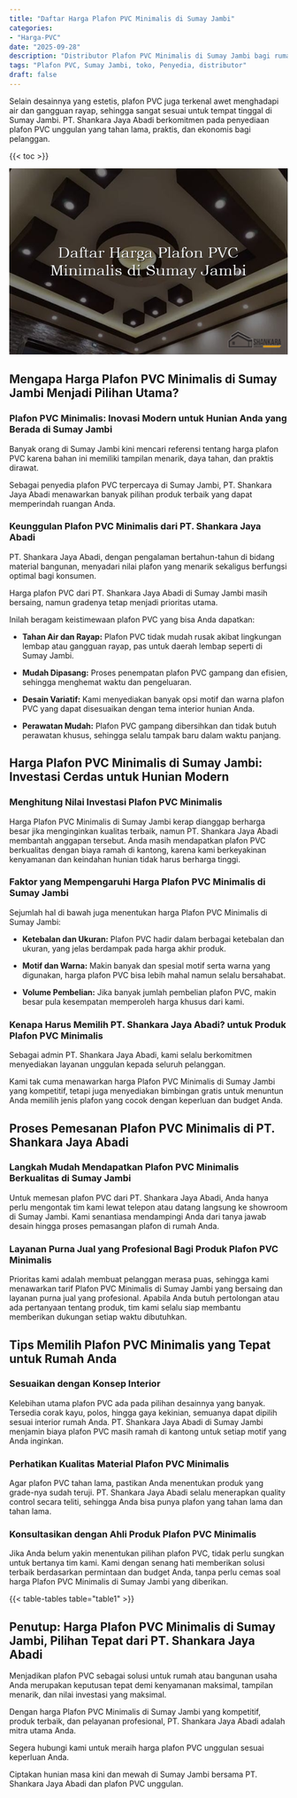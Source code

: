 ```yaml
---
title: "Daftar Harga Plafon PVC Minimalis di Sumay Jambi"
categories: 
- "Harga-PVC"
date: "2025-09-28"
description: "Distributor Plafon PVC Minimalis di Sumay Jambi bagi rumah, kantor, dan toko. Material berkualitas, pilihan motif, warna modern, dengan servis pemasangan dikerjakan oleh tim berpengalaman dan kepastian resmi!|Layanan penyediaan Plafon PVC Minimalis di Sumay Jambi bagi kebutuhan hunian, office, atau ritel, beserta panel terbaik dan penempatan oleh teknisi profesional dan jaminan resmi.|Solusi Plafon PVC Minimalis di Sumay Jambi yang terpercaya bagi tempat tinggal, kantor, serta gerai, dengan material berkualitas dan penempatan oleh tim profesional serta garansi resmi.|Penyediaan Plafon PVC Minimalis di Sumay Jambi bagi tempat tinggal, kantor, serta ritel, beserta material unggulan dan penempatan ditangani oleh teknisi profesional, dilengkapi beserta kepastian resmi.}"
tags: "Plafon PVC, Sumay Jambi, toko, Penyedia, distributor"
draft: false
---
```


Selain desainnya yang estetis, plafon PVC juga terkenal awet menghadapi air dan gangguan rayap, sehingga sangat sesuai untuk tempat tinggal di Sumay Jambi. PT. Shankara Jaya Abadi berkomitmen pada penyediaan plafon PVC unggulan yang tahan lama, praktis, dan ekonomis bagi pelanggan.

{{< toc >}}

![Daftar Harga Plafon PVC Minimalis di Sumay Jambi](/images/Harga-PVC/Daftar-Harga-Plafon-PVC-Minimalis-di-Sumay-Jambi.png)


## Mengapa Harga Plafon PVC Minimalis di Sumay Jambi Menjadi Pilihan Utama?

### Plafon PVC Minimalis: Inovasi Modern untuk Hunian Anda yang Berada di Sumay Jambi

Banyak orang di Sumay Jambi kini mencari referensi tentang harga plafon PVC karena bahan ini memiliki tampilan menarik, daya tahan, dan praktis dirawat.

Sebagai penyedia plafon PVC terpercaya di Sumay Jambi, PT. Shankara Jaya Abadi menawarkan banyak pilihan produk terbaik yang dapat memperindah ruangan Anda.

### Keunggulan Plafon PVC Minimalis dari PT. Shankara Jaya Abadi

PT. Shankara Jaya Abadi, dengan pengalaman bertahun-tahun di bidang material bangunan, menyadari nilai plafon yang menarik sekaligus berfungsi optimal bagi konsumen.

Harga plafon PVC dari PT. Shankara Jaya Abadi di Sumay Jambi masih bersaing, namun gradenya tetap menjadi prioritas utama.

Inilah beragam keistimewaan plafon PVC yang bisa Anda dapatkan:

- **Tahan Air dan Rayap:** Plafon PVC tidak mudah rusak akibat lingkungan lembap atau gangguan rayap, pas untuk daerah lembap seperti di Sumay Jambi.

- **Mudah Dipasang:** Proses penempatan plafon PVC gampang dan efisien, sehingga menghemat waktu dan pengeluaran.

- **Desain Variatif:** Kami menyediakan banyak opsi motif dan warna plafon PVC yang dapat disesuaikan dengan tema interior hunian Anda.

- **Perawatan Mudah:** Plafon PVC gampang dibersihkan dan tidak butuh perawatan khusus, sehingga selalu tampak baru dalam waktu panjang.

## Harga Plafon PVC Minimalis di Sumay Jambi: Investasi Cerdas untuk Hunian Modern

### Menghitung Nilai Investasi Plafon PVC Minimalis

Harga Plafon PVC Minimalis di Sumay Jambi kerap dianggap berharga besar jika menginginkan kualitas terbaik, namun PT. Shankara Jaya Abadi membantah anggapan tersebut. Anda masih mendapatkan plafon PVC berkualitas dengan biaya ramah di kantong, karena kami berkeyakinan kenyamanan dan keindahan hunian tidak harus berharga tinggi.

### Faktor yang Mempengaruhi Harga Plafon PVC Minimalis di Sumay Jambi

Sejumlah hal di bawah juga menentukan harga Plafon PVC Minimalis di Sumay Jambi:

- **Ketebalan dan Ukuran:** Plafon PVC hadir dalam berbagai ketebalan dan ukuran, yang jelas berdampak pada harga akhir produk.

- **Motif dan Warna:** Makin banyak dan spesial motif serta warna yang digunakan, harga plafon PVC bisa lebih mahal namun selalu bersahabat.

- **Volume Pembelian:** Jika banyak jumlah pembelian plafon PVC, makin besar pula kesempatan memperoleh harga khusus dari kami.

### Kenapa Harus Memilih PT. Shankara Jaya Abadi? untuk Produk Plafon PVC Minimalis

Sebagai admin PT. Shankara Jaya Abadi, kami selalu berkomitmen menyediakan layanan unggulan kepada seluruh pelanggan.

Kami tak cuma menawarkan harga Plafon PVC Minimalis di Sumay Jambi yang kompetitif, tetapi juga menyediakan bimbingan gratis untuk menuntun Anda memilih jenis plafon yang cocok dengan keperluan dan budget Anda.

## Proses Pemesanan Plafon PVC Minimalis di PT. Shankara Jaya Abadi

### Langkah Mudah Mendapatkan Plafon PVC Minimalis Berkualitas di Sumay Jambi

Untuk memesan plafon PVC dari PT. Shankara Jaya Abadi, Anda hanya perlu mengontak tim kami lewat telepon atau datang langsung ke showroom di Sumay Jambi. Kami senantiasa mendampingi Anda dari tanya jawab desain hingga proses pemasangan plafon di rumah Anda.

### Layanan Purna Jual yang Profesional Bagi Produk Plafon PVC Minimalis

Prioritas kami adalah membuat pelanggan merasa puas, sehingga kami menawarkan tarif Plafon PVC Minimalis di Sumay Jambi yang bersaing dan layanan purna jual yang profesional. Apabila Anda butuh pertolongan atau ada pertanyaan tentang produk, tim kami selalu siap membantu memberikan dukungan setiap waktu dibutuhkan.

## Tips Memilih Plafon PVC Minimalis yang Tepat untuk Rumah Anda

### Sesuaikan dengan Konsep Interior

Kelebihan utama plafon PVC ada pada pilihan desainnya yang banyak. Tersedia corak kayu, polos, hingga gaya kekinian, semuanya dapat dipilih sesuai interior rumah Anda. PT. Shankara Jaya Abadi di Sumay Jambi menjamin biaya plafon PVC masih ramah di kantong untuk setiap motif yang Anda inginkan.

### Perhatikan Kualitas Material Plafon PVC Minimalis

Agar plafon PVC tahan lama, pastikan Anda menentukan produk yang grade-nya sudah teruji. PT. Shankara Jaya Abadi selalu menerapkan quality control secara teliti, sehingga Anda bisa punya plafon yang tahan lama dan tahan lama.

### Konsultasikan dengan Ahli Produk Plafon PVC Minimalis

Jika Anda belum yakin menentukan pilihan plafon PVC, tidak perlu sungkan untuk bertanya tim kami. Kami dengan senang hati memberikan solusi terbaik berdasarkan permintaan dan budget Anda, tanpa perlu cemas soal harga Plafon PVC Minimalis di Sumay Jambi yang diberikan.

{{< table-tables table="table1" >}}

## Penutup: Harga Plafon PVC Minimalis di Sumay Jambi, Pilihan Tepat dari PT. Shankara Jaya Abadi

Menjadikan plafon PVC sebagai solusi untuk rumah atau bangunan usaha Anda merupakan keputusan tepat demi kenyamanan maksimal, tampilan menarik, dan nilai investasi yang maksimal.

Dengan harga Plafon PVC Minimalis di Sumay Jambi yang kompetitif, produk terbaik, dan pelayanan profesional, PT. Shankara Jaya Abadi adalah mitra utama Anda.

Segera hubungi kami untuk meraih harga plafon PVC unggulan sesuai keperluan Anda.

Ciptakan hunian masa kini dan mewah di Sumay Jambi bersama PT. Shankara Jaya Abadi dan plafon PVC unggulan.